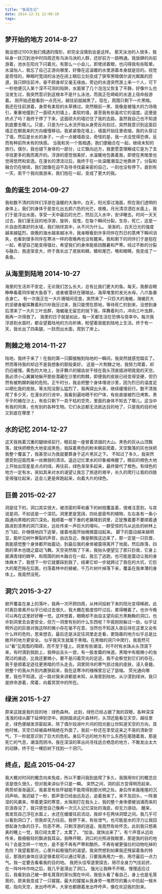 ```yaml
---
title: "鱼诞生记"
date: 2014-12-31 12:00:10
tags:
---
```


## 梦开始的地方 2014-8-27
我设想过100次我们偶遇的情形，却完全没猜到会是这样。 那天泳池的人很多，我纵身一跃沉到池中时四周还有乌泱乌泱的人群，还好前方一路畅通。我放肆的向前游着，池水在阳光下闪着光，有那么一小会儿，即使闭着眼，也闪得我有些眩晕。水温怡人，我忘了自己正游向哪里，好像在这温暖的水里游着本身就是目的。视觉是奇怪的，睁眼时宽阔的泳池在闭上眼后立刻变成了狭窄黑暗偶尔波光粼粼的匝道，我只顾往前冲，奋不顾身却又毫无缘由。旁边的水道突然游上来一个人，可下一秒他便沉入某个深不可测的陷阱，水面冒了几个泡泡又恢复了平静，好像什么也没发生过，我突然意识到这根本不是什么泳池，而我正在崎岖的水道上宿命般游着。 刚开始还能看到一点亮光，越往前就越黑了。现在，周围只剩下一片黑暗。我还在往前游着，身旁有柔软的水草拂过。突然眼前一黑，我像是被强大的力场吸引，重重地撞到了一面硕大的墙上，柔软的墙，甚至我有些喜欢它的温度。这便是终点了吗？我终于停了下来，这面硕大的墙拦住了我的去路，虽然我自己也不知道到底要去哪儿。只是，只是为什么水流开始从身旁反向划过，突然我意识到这面巨墙正在朝我来的方向缓慢移动。我紧紧吸在墙上，墙面开始往里收缩，我的头穿过了墙，然后是长长的身子，一点一点被墙吞没，奇怪的是，我一点没觉得恐惧，反而有种前所未有的快感。 当我和另一个我相遇，我们便融合在一起，继续未知的旅行。偶尔，我也褪下身体的一部分，让它飘向远方，我更愿意理解成它是为了去寻找更多的我而离开的。浮游的感觉很美好，水温暖地包裹着我，即使在黑暗里也觉得悠然和安逸。在漫长的漂流过后，我终于在一处温暖潮湿之地靠岸了。分裂和融合仍在继续，我们就像在迫不及待寻找最亲密的自己，一刻也没有停下。直到有一天，若干个我向我游来，我们抱在一起，变成了更大的我。

## 鱼的诞生 2014-09-27
我和数不清的同伴们浮游在温暖的大海中。白天，阳光穿过海面，照在我们透明的身体上，我们的身体于是变化出五颜六色的光芒。夜晚，月光清凉洒在水面上，我们于是浮出水面，享受一天中最后的光芒，然后沉入水中，安详睡去。时间一天天过去，我们漫无目的地浮游，旋转，摇曳，在每个瞬间分裂，生存，死亡，这是一片自由而美好的水域，我们徜徉其中，从不问为什么。 渐渐的，白天日光的强度越来越猛烈，夜晚的海水越来越冰冷，我亲眼看到许多同伴在烈日的蒸烤下瞬间消失，也看到很多同伴在寒冰一样的夜晚再也没有醒来。我和剩下的同伴们于是抱在一起，希望自己能变得强壮，希望我们的身体能抵挡酷暑和严寒。经过不断的分裂与融合，我逐渐变大，终于我长出了皮肤和鳞，鳍和尾巴，嘴和眼睛，我变成了一条鱼。

## 从海里到陆地 2014-10-27
海里的生活并不安定，无论我们怎么长大，总有比我们更大的鱼。每天，我都会眼睁睁看着同伴被大鱼吞下，或者被潜伏在珊瑚丛，海草堆里的发光水母，八爪鱼袭击身亡。 有一次我正在一大片珊瑚间觅食，突然来了一只巨大的海蝎，海蝎巨大的坚硬身躯挥舞着利爪吵我压过来，我只能愣在原地，等待死亡的到来，没想到身后漂来了一大片三叶虫群，海蝎毫无留恋的抛下我，挥舞着利爪，冲向三叶虫群，我再一次得救了。 海里的日子就是如此，每一天都生活在恐惧与侥幸中。每次我浮游到水面时，都会望着陆地的方向祈祷，盼望着我能到陆地上生活。终于有一天，我长出了四条腿，一跃而出水面，爬到了岸上。

## 荆棘之地 2014-11-27
陆地，我终于来了！在我的第一只脚接触到陆地的一瞬间，我突然就感觉踏实了。然而等待我的却远不是我想象的那般美好。 这是一片荆棘之地，我努力爬着，却仍旧缓慢。黄色的大地上，张牙舞爪的锯齿状干枝在我头顶直插进明晃晃的天空。我必须小心翼翼地躲开那些潜藏在沙里的荆棘，即便我的皮肤已经变得坚硬，但仍然有被荆棘刺破的危险。正午时分，我会把整个身体埋进沙里，因为烈日的温度足以晒化我的皮肤。等太阳没那么猛烈了，我再探出头来，继续缓慢前行。数不清我爬了多少天，在漫长的行进中，我看到遍地晒干的尸体，有些直接被烈日烤焦，黑乎乎的蜷在沙上，有些只剩下一具干枯的空壳，里面的身体不知去了哪儿。这当中有我的同类，也有别的各种生物。它们永远都无法抵达目的地了，只是我的目的地又到底在哪里？

## 水的记忆 2014-12-27
这天我拖着沉重的腿继续前行，眼前是一座冒着浓烟的大山。黑色的灰从山顶飘落，就快把橙色大地变成黑色，我踩着黑色的粉末朝前爬着，天空飘落的灰也快把我整个覆盖了，我甚至以为我就要葬身于这片黑灰之下。 不知过了多久，我突然感受到迎面而来一丝微弱的清凉。遥远记忆里水的印象被唤醒了。眼前的橙色大地上开始出现星星点点的绿。再往前，绿色渐渐多起来，最终替代了橙色。有绿色的地方一定有水，突如其来对水的渴望让我忘了旅途的艰辛，长久的爬行让我的四肢变得强壮起来，这会儿更是奔跑起来，向着大片的绿色。

## 巨兽 2015-02-27
洞是往下的，洞口其实很大，被浓密的草和垂下的树枝覆盖着，很难注意到，与其说是洞，不如说是一个深坑。洞里更是宽阔，四处是密布的植物，左右各有一条小路通向黑暗的洞穴深处。我顺着一根下垂的老藤降到洞里，正犹豫着要不要顺着通路进到漆黑的洞穴深处，远处传来一声巨大的嚎叫，一群受惊的鸟从远处的树林上方飞起，扑倏倏地四下逃窜，接着地面开始微微震动起来。 脚下的震动越来越明显，能听见树叶撕裂的声音，由远及近，像是朝我这边来了，那一定是一只巨兽，我能感觉整个身体都开始震动，到最后我的身体被震得离开了地面，然后跌落，四周的草木也随之震动飞舞。天空突然暗了下来，我抬头便望见了那只巨兽，它身上披满青绿的鳞甲，和周围的树木融合在一起，我忘了逃跑，也可能是震动让我的身体麻木了，我想下一秒它就要踩到我了，结果它却一步就跨过了我在的大坑，它巨大的尾巴拖在后面，扫荡着林中的植被，千万片树叶掉落下来，覆盖在我单薄的身体上。我竟然没死。

## 洞穴 2015-3-27
掀开覆盖在身上的落叶，我再一次环顾四周，从林间投射下来的阳光变得稀疏，此时离巨兽离开似乎已经过去很久，我大概在极度惊吓过后，累得睡着了。也许今晚可以再在这里好好睡一觉。这样想着，眼睛却不由自主望向前方黑黝黝的洞口，也许到洞里去会更安全，但万一洞里有别的什么东西呢？毕竟刚刚躲过一劫，似乎证明外边的巨兽对我这样的微小存在毫不在意，当然也不知道入夜后待在这里又会有什么样的危险，思来想去，最后还是决定往洞里走走看，更隐蔽的地方似乎总是比敞开的地方更安全。 似乎我天生就属于黑暗。在黑暗的洞穴中爬行，我竟然可以“看”见周围的障碍，而不至于撞上。洞里有些潮湿，时不时有水珠从头顶滴下来，有时滴到我脸上，我伸出舌头一尝，有一股发霉的味道。黑暗中有极微小的虫爬过的痕迹，比我还要微小，要不是闪着荧光的足迹，我不会察觉到它们的存在。我于是顺着足迹往更黑暗的尽头走去。洞里阴冷的寒气掠过我的皮肤，浸入骨髓，把整个的我从外到内裹狭起来，我在这寒冷的襁褓里忘记了瑟缩。 荧光通向哪里，我也不知道。这一路对我来讲都是未知，从海里到陆地，从沙漠到绿洲，我只是拼命游着，爬着，向着冥冥中的所在。

## 绿洲 2015-1-27
原来这就是我的目的地：绿色森林。 此刻，绿色已经占据了我的双眼，各种深深浅浅的绿从脚下延伸到空中。刚刚踏进这片森林时，头顶还能看见天空，越往里走，绿色便越发浓密起来，除了偶尔投进叶片间的阳光能让你知道天空的方向，其他时候，天空已经被森林隔绝在外面了。我前一秒还在享受这来之不易的清新空气，下一秒就意识到了巨大的危机。身后不远的地方有什么东西在尾随着我，那是死亡的气息，潮湿而阴冷。我在深深的草丛间寻找适合栖息的地方，不敢发出太大的动静，终于在一棵巨树下找到一个洞穴。

## 终点，起点 2015-04-27
我大概对时间的概念向来免疫，所以不要问我到底爬了多久，我猜用你们的概念应该是很久很久，但对我来讲似乎只是一瞬。 突然之间，洞的前方变得明亮起来，两旁却渐渐逼仄，我甚至有些怀疑能不能爬得到那光明之处。身后传来轰隆隆的沉闷声响，我迟疑了一秒，那声音已经由远及近，追着我来了。来不及回头，一阵潮湿的风袭来，带着更深的寒意，水珠刚打在我头上，我的整个身体便被汹涌而来的巨浪吞没了，我只感觉自己像再一次沉入记忆深处的海底，却无力游动。 醒来，我发现自己浮在水面上，水还在缓缓往前流动，我却卡在两块洞壁之间。我几乎可以看到洞口了，但我却无力往前。我停下来，有些泄气，也可能是水的浮力让我回想起身为鱼的日子。险恶不再，只剩浮游的逍遥，我竟然有些怀念。此刻我只想美美的睡上一觉，我已经太累了，太累了。 “加油，就快出来了”。有个声音从远处传来，极细极轻的飘进我耳朵。我睁开眼，洞口的光照进我眼里，那是我的目的地吗？会是怎样一个地方，是不是不再有严寒和酷热，不再有被更强壮的动物吃掉的危险？我望着那光，心里升起极强烈的渴望。我突然想到如果我还残留着鱼的特征，那我的身体应该足够柔软可以通过窄道，只要我再用力一些，用尽最后一点力气。我一定要去看看我的目的地。 我把头往窄道里探去，用尽全身力气往前挤，在一阵咔咔作响之后，我几乎是滑出了洞口。 强光让我睁不开眼，慢慢适应过后，我看到自己被一群毛茸茸的家伙围在中间，我低头看了看自己，身上也是毛茸茸的，原来我变成了一只猩猩。最大的猩猩从我身旁一堆燃尽的篝火中捡起一根木棍，指向天空，发出呼呼声，大家也都跟着发出呼呼声，像在欢迎我的到来。